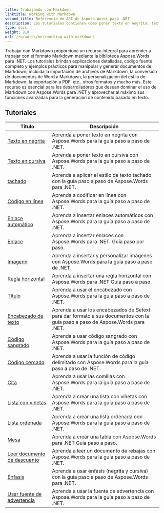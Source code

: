 ```yaml
---
title: Trabajando con Markdown
linktitle: Working with Markdown
second_title: Referencia de API de Aspose.Words para .NET
description: Los tutoriales contienen cómo poner texto en negrita, texto en cursiva, tachado, código en línea, enlace automático, agregar imagen, lista ordenada, encabezado, tabla y leer documentos de rebajas usando Aspose.Words para .NET.
type: docs
weight: 810
url: /ru/words/net/working-with-markdown/
---
```


Trabajar con Markdown proporciona un recurso integral para aprender a trabajar con el formato Markdown mediante la biblioteca Aspose.Words para .NET. Los tutoriales brindan explicaciones detalladas, código fuente completo y ejemplos prácticos para manipular y generar documentos de Markdown, incluida la importación de archivos de Markdown, la conversión de documentos de Word a Markdown, la personalización del estilo de Markdown, la exportación a PDF, etc., otros formatos y mucho más. Este recurso es esencial para los desarrolladores que desean dominar el uso de Markdown con Aspose.Words para .NET y aprovechar al máximo sus funciones avanzadas para la generación de contenido basado en texto.

 ## Tutoriales
| Título | Descripción |
| --- | --- |
| [Texto en negrita](./bold-text/) | Aprenda a poner texto en negrita con Aspose.Words para la guía paso a paso de .NET. |
| [Texto en cursiva](./italic-text/) | Aprenda a poner texto en cursiva con Aspose.Words para la guía paso a paso de .NET. |
| [tachado](./strikethrough/) | Aprenda a aplicar el estilo de texto tachado con la guía paso a paso de Aspose.Words para .NET. |
| [Código en línea](./inline-code/) | Aprenda a codificar en línea con Aspose.Words para la guía paso a paso de .NET. |
| [Enlace automático](./autolink/) | Aprenda a insertar enlaces automáticos con Aspose.Words para la guía paso a paso de .NET. |
| [Enlace](./link/) | Aprenda a insertar enlaces con Aspose.Words para .NET. Guía paso por paso. |
| [Imagenn](./image/) | Aprenda a insertar y personalizar imágenes con Aspose.Words para la guía paso a paso de .NET. |
| [Regla horizontal](./horizontal-rule/) | Aprenda a insertar una regla horizontal con Aspose.Words para .NET Guía paso a paso. |
| [Título](./heading/) | Aprenda a usar el encabezado con Aspose.Words para la guía paso a paso de .NET. |
| [Encabezado de texto](./setext-heading/) | Aprenda a usar los encabezados de Setext para dar formato a sus documentos con la guía paso a paso de Aspose.Words para .NET. |
| [Código sangrado](./indented-code/) | Aprenda a usar código sangrado con Aspose.Words para la guía paso a paso de .NET. |
| [Código cercado](./fenced-code/) | Aprenda a usar la función de código delimitado con Aspose.Words para la guía paso a paso de .NET. |
| [Cita](./quote/) | Aprenda a usar las comillas con Aspose.Words para la guía paso a paso de .NET. |
| [Lista con viñetas](./bulleted-list/) | Aprenda a crear una lista con viñetas con Aspose.Words para la guía paso a paso de .NET. |
| [Lista ordenada](./ordered-list/) | Aprenda a crear una lista ordenada con Aspose.Words para la guía paso a paso de .NET. |
| [Mesa](./table/) | Aprenda a crear una tabla con Aspose.Words para .NET Guía paso a paso. |
| [Leer documento de descuento](./read-markdown-document/) | Aprenda a leer un documento de rebajas con Aspose.Words para la guía paso a paso de .NET. |
| [Énfasis](./emphases/) | Aprenda a usar énfasis (negrita y cursiva) con la guía paso a paso de Aspose.Words para .NET. |
| [Usar fuente de advertencia](./use-warning-source/) | Aprenda a usar la fuente de advertencia con Aspose.Words para la guía paso a paso de .NET. |